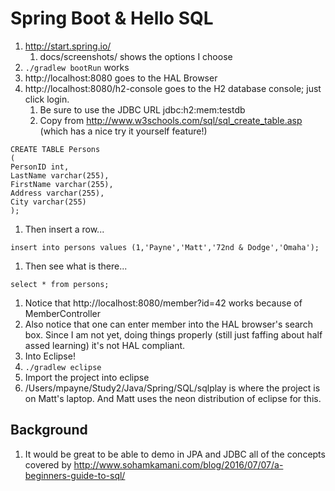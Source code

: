 
# Spring Boot & Hello SQL

1. http://start.spring.io/
   1. docs/screenshots/ shows the options I choose
1. `./gradlew bootRun` works
1. http://localhost:8080 goes to the HAL Browser
1. http://localhost:8080/h2-console goes to the H2 database console; just click login.
   1. Be sure to use the JDBC URL jdbc:h2:mem:testdb
   1. Copy from http://www.w3schools.com/sql/sql_create_table.asp (which has a nice try it yourself feature!)
~~~~~
CREATE TABLE Persons
(
PersonID int,
LastName varchar(255),
FirstName varchar(255),
Address varchar(255),
City varchar(255)
);
~~~~~
  1. Then insert a row...
~~~~~
insert into persons values (1,'Payne','Matt','72nd & Dodge','Omaha');
~~~~~
  1. Then see what is there...
~~~~~
select * from persons;
~~~~~  
1. Notice that http://localhost:8080/member?id=42 works because of MemberController
1. Also notice that one can enter member into the HAL browser's search box.  Since I am not yet, doing things properly (still just faffing about half assed learning) it's not HAL compliant.
1. Into Eclipse!
  1. `./gradlew eclipse`
  1. Import the project into eclipse
  1. /Users/mpayne/Study2/Java/Spring/SQL/sqlplay is where the project is on Matt's laptop.  And Matt uses the neon distribution of eclipse for this.


## Background
1. It would be great to be able to demo in JPA and JDBC all of the concepts covered by http://www.sohamkamani.com/blog/2016/07/07/a-beginners-guide-to-sql/


